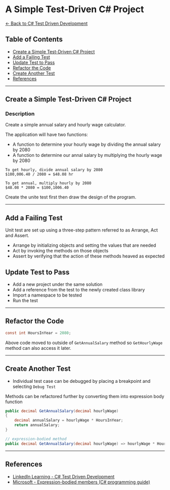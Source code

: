 # A Simple Test-Driven C# Project

[<- Back to C# Test Driven Development](../README.md)

## Table of Contents

* [Create a Simple Test-Driven C# Project](#create-a-simple-test-driven-c#-project)
* [Add a Failing Test](#adding-a-failing-test)
* [Update Test to Pass](#updating-test-to-pass)
* [Refactor the Code](#refactor-the-code)
* [Create Another Test](#create-another-test)
* [References](#references)

---

## Create a Simple Test-Driven C# Project

### Description

Create a simple annual salary and hourly wage calculator.

The application will have two functions:

* A function to determine your hourly wage by dividing the annual salary by 2080
* A function to determine our annal salary by multiplying the hourly wage by 2080

```text
To get hourly, divide annual salary by 2080
$100,006.40 / 2080 = $48.08 hr

To get annual, multiply hourly by 2080
$48.08 * 2080 = $100,1006.40
```

Create the unite test first then draw the design of the program.

---

## Add a Failing Test

Unit test are set up using a three-step pattern referred to as Arrange, Act and Assert.

* Arrange by initializing objects and setting the values that are needed
* Act by invoking the methods on those objects
* Assert by verifying that the action of these methods heaved as expected

## Update Test to Pass

* Add a new project under the same solution
* Add a reference from the test to the newly created class library
* Import a namespace to be tested
* Run the test

---

## Refactor the Code

```c#
const int HoursInYear = 2080;
```

Above code moved to outside of `GetAnnualSalary` method so `GetHourlyWage` method can also access it later.

---

## Create Another Test

* Individual test case can be debugged by placing a breakpoint and selecting `Debug Test`

Methods can be refactored further by converting them into expression body function

```c#
public decimal GetAnnualSalary(decimal hourlyWage)
{
    decimal annualSalary = hourlyWage * HoursInYear;
    return annualSalary;
}

// expression-bodied method
public decimal GetAnnualSalary(decimal hourlyWage) => hourlyWage * HoursInYear;
```

---

## References

* [LinkedIn Learning - C# Test Driven Development](https://www.linkedin.com/learning/c-sharp-test-driven-development-2)
* [Microsoft - Expression-bodied members (C# programming guide)](https://docs.microsoft.com/en-us/dotnet/csharp/programming-guide/statements-expressions-operators/expression-bodied-members)
